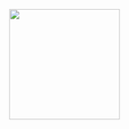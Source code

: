 <a href="https://dashboard.heroku.com/new?template=https://github.com/mainmusto/main">
  <img src="https://img.shields.io/badge/Deploy%20To%20Heroku-red?style=for-the-badge&logo=heroku" width="200"/>
</a>

